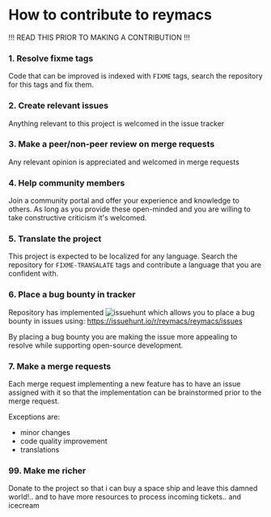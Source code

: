# How to contribute to reymacs

!!! READ THIS PRIOR TO MAKING A CONTRIBUTION !!!

### 1. Resolve fixme tags

Code that can be improved is indexed with `FIXME` tags, search the repository for this tags and fix them.

### 2. Create relevant issues

Anything relevant to this project is welcomed in the issue tracker

### 3. Make a peer/non-peer review on merge requests

Any relevant opinion is appreciated and welcomed in merge requests

### 4. Help community members

Join a community portal and offer your experience and knowledge to others. As long as you provide these open-minded and you are willing to take constructive criticism it's welcomed.

### 5. Translate the project

This project is expected to be localized for any language. Search the repository for `FIXME-TRANSALATE` tags and contribute a language that you are confident with.

### 6. Place a bug bounty in tracker

Repository has implemented ![issuehunt](https://issuehunt.io/) which allows you to place a bug bounty in issues using: https://issuehunt.io/r/reymacs/reymacs/issues

By placing a bug bounty you are making the issue more appealing to resolve while supporting open-source development.

### 7. Make a merge requests

Each merge request implementing a new feature has to have an issue assigned with it so that the implementation can be brainstormed prior to the merge request.

Exceptions are:
- minor changes
- code quality improvement
- translations

### 99. Make me richer

Donate to the project so that i can buy a space ship and leave this damned world!.. and to have more resources to process incoming tickets.. and icecream
